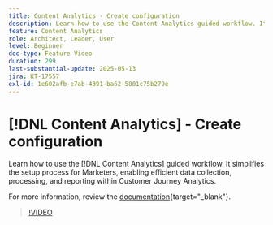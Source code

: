 ```yaml
---
title: Content Analytics - Create configuration
description: Learn how to use the Content Analytics guided workflow. It simplifies the setup process for Marketers, enabling efficient data collection, processing, and reporting within Customer Journey Analytics.
feature: Content Analytics
role: Architect, Leader, User
level: Beginner
doc-type: Feature Video
duration: 299
last-substantial-update: 2025-05-13
jira: KT-17557
exl-id: 1e602afb-e7ab-4391-ba62-5801c75b279e
---
```

# [!DNL Content Analytics] - Create configuration

Learn how to use the [!DNL Content Analytics] guided workflow. It simplifies the setup process for Marketers, enabling efficient data collection, processing, and reporting within Customer Journey Analytics. 

For more information, review the [documentation](https://experienceleague.adobe.com/en/docs/analytics-platform/using/content-analytics/configuration/guided){target="_blank"}.

>[!VIDEO](https://video.tv.adobe.com/v/3458438/?learn=on&enablevpops)

